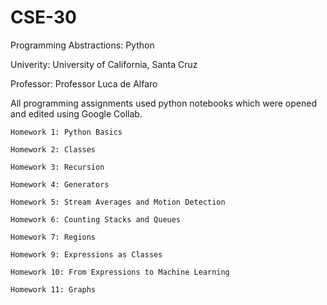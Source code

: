 # CSE-30
Programming Abstractions: Python

Univerity: University of California, Santa Cruz

Professor: Professor Luca de Alfaro

All programming assignments used python notebooks which were opened and edited using Google Collab. 

    Homework 1: Python Basics
    
    Homework 2: Classes
    
    Homework 3: Recursion
    
    Homework 4: Generators
    
    Homework 5: Stream Averages and Motion Detection
    
    Homework 6: Counting Stacks and Queues
    
    Homework 7: Regions
    
    Homework 9: Expressions as Classes
    
    Homework 10: From Expressions to Machine Learning
    
    Homework 11: Graphs
